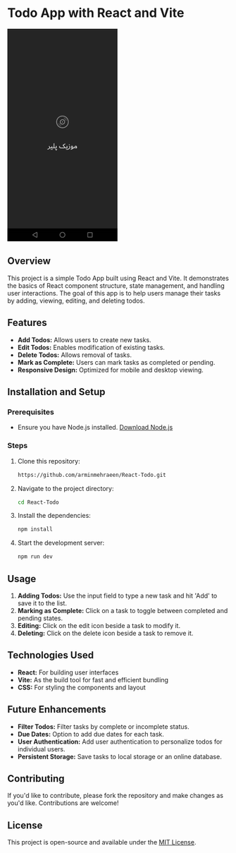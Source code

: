 # Todo App with React and Vite

<img src="https://github.com/arminmehraeen/MusicPlayer/blob/main/photos/1.jpeg" width="250">

## Overview

This project is a simple Todo App built using React and Vite. It demonstrates the basics of React component structure, state management, and handling user interactions. The goal of this app is to help users manage their tasks by adding, viewing, editing, and deleting todos.

## Features

- **Add Todos:** Allows users to create new tasks.
- **Edit Todos:** Enables modification of existing tasks.
- **Delete Todos:** Allows removal of tasks.
- **Mark as Complete:** Users can mark tasks as completed or pending.
- **Responsive Design:** Optimized for mobile and desktop viewing.

## Installation and Setup

### Prerequisites

- Ensure you have Node.js installed. [Download Node.js](https://nodejs.org/)

### Steps

1. Clone this repository:
   ```bash
   https://github.com/arminmehraeen/React-Todo.git
   ```

2. Navigate to the project directory:
   ```bash
   cd React-Todo
   ```

3. Install the dependencies:
   ```bash
   npm install
   ```

4. Start the development server:
   ```bash
   npm run dev
   ```

## Usage

1. **Adding Todos:** Use the input field to type a new task and hit 'Add' to save it to the list.
2. **Marking as Complete:** Click on a task to toggle between completed and pending states.
3. **Editing:** Click on the edit icon beside a task to modify it.
4. **Deleting:** Click on the delete icon beside a task to remove it.

## Technologies Used

- **React:** For building user interfaces
- **Vite:** As the build tool for fast and efficient bundling
- **CSS:** For styling the components and layout

## Future Enhancements

- **Filter Todos:** Filter tasks by complete or incomplete status.
- **Due Dates:** Option to add due dates for each task.
- **User Authentication:** Add user authentication to personalize todos for individual users.
- **Persistent Storage:** Save tasks to local storage or an online database.

## Contributing

If you'd like to contribute, please fork the repository and make changes as you'd like. Contributions are welcome!

## License

This project is open-source and available under the [MIT License](LICENSE).
